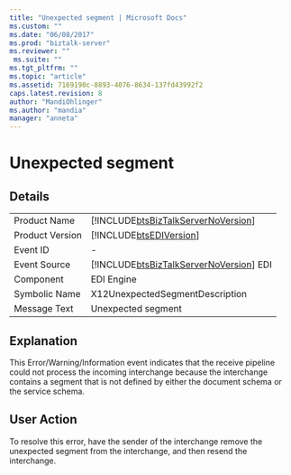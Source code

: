 ```yaml
---
title: "Unexpected segment | Microsoft Docs"
ms.custom: ""
ms.date: "06/08/2017"
ms.prod: "biztalk-server"
ms.reviewer: ""
 ms.suite: ""
ms.tgt_pltfrm: ""
ms.topic: "article"
ms.assetid: 7169190c-8893-4076-8634-137fd43992f2
caps.latest.revision: 8
author: "MandiOhlinger"
ms.author: "mandia"
manager: "anneta"
---
```

# Unexpected segment
## Details  
  
|||  
|-|-|  
|Product Name|[!INCLUDE[btsBizTalkServerNoVersion](../includes/btsbiztalkservernoversion-md.md)]|  
|Product Version|[!INCLUDE[btsEDIVersion](../includes/btsediversion-md.md)]|  
|Event ID|-|  
|Event Source|[!INCLUDE[btsBizTalkServerNoVersion](../includes/btsbiztalkservernoversion-md.md)] EDI|  
|Component|EDI Engine|  
|Symbolic Name|X12UnexpectedSegmentDescription|  
|Message Text|Unexpected segment|  
  
## Explanation  
 This Error/Warning/Information event indicates that the receive pipeline could not process the incoming interchange because the interchange contains a segment that is not defined by either the document schema or the service schema.  
  
## User Action  
 To resolve this error, have the sender of the interchange remove the unexpected segment from the interchange, and then resend the interchange.
